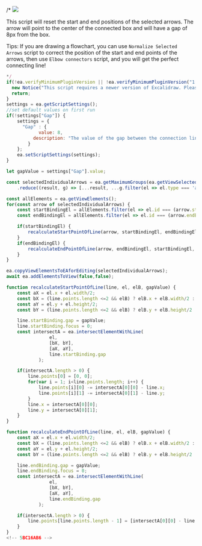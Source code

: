 /*
![](https://raw.githubusercontent.com/zsviczian/obsidian-excalidraw-plugin/master/images/scripts-normalize-selected-arrows.png)

This script will reset the start and end positions of the selected arrows. The arrow will point to the center of the connected box and will have a gap of 8px from the box.

Tips: If you are drawing a flowchart, you can use `Normalize Selected Arrows` script to correct the position of the start and end points of the arrows, then use `Elbow connectors` script, and you will get the perfect connecting line!

```javascript
*/
if(!ea.verifyMinimumPluginVersion || !ea.verifyMinimumPluginVersion("1.5.21")) {
  new Notice("This script requires a newer version of Excalidraw. Please install the latest version.");
  return;
}
settings = ea.getScriptSettings();
//set default values on first run
if(!settings["Gap"]) {
	settings = {
	  "Gap" : {
			value: 8,
		  description: "The value of the gap between the connection line and the element, which must be greater than 0. If you want the connector to be next to the element, set it to 1."
		}
	};
	ea.setScriptSettings(settings);
}

let gapValue = settings["Gap"].value;

const selectedIndividualArrows = ea.getMaximumGroups(ea.getViewSelectedElements())
    .reduce((result, g) => [...result, ...g.filter(el => el.type === 'arrow')], []);

const allElements = ea.getViewElements();
for(const arrow of selectedIndividualArrows) {
	const startBindingEl = allElements.filter(el => el.id === (arrow.startBinding||{}).elementId)[0];
	const endBindingEl = allElements.filter(el => el.id === (arrow.endBinding||{}).elementId)[0];

	if(startBindingEl) {
		recalculateStartPointOfLine(arrow, startBindingEl, endBindingEl, gapValue);
	}
	if(endBindingEl) {
		recalculateEndPointOfLine(arrow, endBindingEl, startBindingEl, gapValue);
	}
}

ea.copyViewElementsToEAforEditing(selectedIndividualArrows);
await ea.addElementsToView(false,false);

function recalculateStartPointOfLine(line, el, elB, gapValue) {
	const aX = el.x + el.width/2;
    const bX = (line.points.length <=2 && elB) ? elB.x + elB.width/2 : line.x + line.points[1][0];
    const aY = el.y + el.height/2;
    const bY = (line.points.length <=2 && elB) ? elB.y + elB.height/2 : line.y + line.points[1][1];

	line.startBinding.gap = gapValue;
	line.startBinding.focus = 0;
	const intersectA = ea.intersectElementWithLine(
            	el,
				[bX, bY],
            	[aX, aY],
            	line.startBinding.gap
          	);

    if(intersectA.length > 0) {
		line.points[0] = [0, 0];
		for(var i = 1; i<line.points.length; i++) {
			line.points[i][0] -= intersectA[0][0] - line.x;
			line.points[i][1] -= intersectA[0][1] - line.y;
		}
		line.x = intersectA[0][0];
		line.y = intersectA[0][1];
	}
}

function recalculateEndPointOfLine(line, el, elB, gapValue) {
	const aX = el.x + el.width/2;
    const bX = (line.points.length <=2 && elB) ? elB.x + elB.width/2 : line.x + line.points[line.points.length-2][0];
    const aY = el.y + el.height/2;
    const bY = (line.points.length <=2 && elB) ? elB.y + elB.height/2 : line.y + line.points[line.points.length-2][1];

	line.endBinding.gap = gapValue;
	line.endBinding.focus = 0;
	const intersectA = ea.intersectElementWithLine(
            	el,
				[bX, bY],
            	[aX, aY],
            	line.endBinding.gap
          	);

    if(intersectA.length > 0) {
    	line.points[line.points.length - 1] = [intersectA[0][0] - line.x, intersectA[0][1] - line.y];
	}
}
<!-- 5BC16AB6 -->